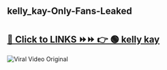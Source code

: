 
 ## kelly_kay-Only-Fans-Leaked

# <h2><a href="https://clipsfans.com/kelly_kay&ref=git">🔗 Click to LINKS ⏩⏩ 👉 🟢 kelly kay </a></h2>

<a href="https://clipsfans.com/kelly_kay&ref=git" rel="nofollow" data-target="animated-image.originalLink"><img src="https://i.ibb.co.com/xMMVF88/686577567.gif" alt="Viral Video Original" style="max-width: 100%; display: inline-block;" data-target="animated-image.originalImage"></a>
